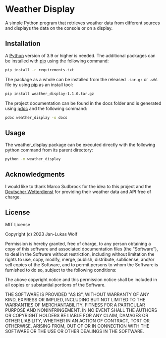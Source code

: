 # Weather Display

A simple Python program that retrieves weather data from different sources
and displays the data on the console or on a display.

## Installation

A [Python](https://www.python.org/) version of 3.9 or higher is needed.
The additional packages can be installed with
[pip](https://pip.pypa.io/en/stable/) using the following command:

```bash
pip install -r requirements.txt
```

The package as a whole can be installed from the released `.tar.gz` or `.whl`
file by using [pip](https://pip.pypa.io/en/stable/) as an install tool:

```bash
pip install weather_display-1.1.0.tar.gz
```

The project documentation can be found in the docs folder and is generated
using [pdoc](https://pdoc.dev/) and the following command:

```bash
pdoc weather_display -o docs
```

## Usage

The weather_display package can be executed directly with the following
python command from its parent directory:

```bash
python -m weather_display
```

## Acknowledgments

I would like to thank Marco Sudbrock for the idea to this project and
the [Deutscher Wetterdienst](https://www.dwd.de/) for providing their
weather data and API free of charge.

## License

MIT License

Copyright (c) 2023 Jan-Lukas Wolf

Permission is hereby granted, free of charge, to any person obtaining a copy
of this software and associated documentation files (the "Software"), to deal
in the Software without restriction, including without limitation the rights
to use, copy, modify, merge, publish, distribute, sublicense, and/or sell
copies of the Software, and to permit persons to whom the Software is
furnished to do so, subject to the following conditions:

The above copyright notice and this permission notice shall be included in all
copies or substantial portions of the Software.

THE SOFTWARE IS PROVIDED "AS IS", WITHOUT WARRANTY OF ANY KIND, EXPRESS OR
IMPLIED, INCLUDING BUT NOT LIMITED TO THE WARRANTIES OF MERCHANTABILITY,
FITNESS FOR A PARTICULAR PURPOSE AND NONINFRINGEMENT. IN NO EVENT SHALL THE
AUTHORS OR COPYRIGHT HOLDERS BE LIABLE FOR ANY CLAIM, DAMAGES OR OTHER
LIABILITY, WHETHER IN AN ACTION OF CONTRACT, TORT OR OTHERWISE, ARISING FROM,
OUT OF OR IN CONNECTION WITH THE SOFTWARE OR THE USE OR OTHER DEALINGS IN THE
SOFTWARE.
